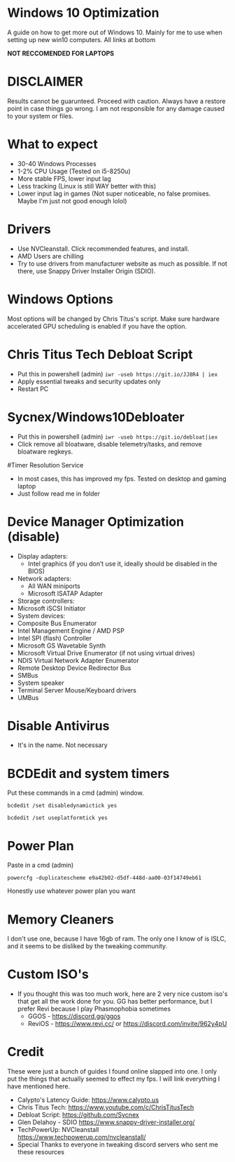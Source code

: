 # Windows 10 Optimization
A guide on how to get more out of Windows 10. Mainly for me to use when setting up new win10 computers. All links at bottom

**NOT RECCOMENDED FOR LAPTOPS**

# DISCLAIMER
Results cannot be guarunteed. Proceed with caution. Always have a restore point in case things go wrong. I am not responsible for any damage caused to your system or files.

# What to expect
* 30-40 Windows Processes 
*  1-2% CPU Usage (Tested on i5-8250u)
* More stable FPS, lower input lag 
* Less tracking (Linux is still WAY better with this)
* Lower input lag in games (Not super noticeable, no false promises. Maybe I'm just not good enough lolol)

# Drivers
* Use NVCleanstall. Click recommended features, and install. 
* AMD Users are chilling
* Try to use drivers from manufacturer website as much as possible. If not there, use Snappy Driver Installer Origin (SDIO). 

# Windows Options
Most options will be changed by Chris Titus's script. Make sure hardware accelerated GPU scheduling is enabled if you have the option.

# Chris Titus Tech Debloat Script
* Put this in powershell (admin)  ` iwr -useb https://git.io/JJ8R4 | iex `
* Apply essential tweaks and security updates only
* Restart PC

# Sycnex/Windows10Debloater 
* Put this in powershell (admin) ` iwr -useb https://git.io/debloat|iex `
* Click remove all bloatware, disable telemetry/tasks, and remove bloatware regkeys.
 
 #Timer Resolution Service
* In most cases, this has improved my fps. Tested on desktop and gaming laptop
* Just follow read me in folder

# Device Manager Optimization (disable)
* Display adapters:
  * Intel graphics (if you don’t use it, ideally should be disabled in the BIOS)
* Network adapters:
   * All WAN miniports
   * Microsoft ISATAP Adapter
*	Storage controllers:
  * Microsoft iSCSI Initiator
  *	System devices:
  * Composite Bus Enumerator
  * Intel Management Engine / AMD PSP
  * Intel SPI (flash) Controller
  * Microsoft GS Wavetable Synth
  * Microsoft Virtual Drive Enumerator (if not using virtual drives)
  * NDIS Virtual Network Adapter Enumerator
  * Remote Desktop Device Redirector Bus
  * SMBus
  * System speaker
  * Terminal Server Mouse/Keyboard drivers
  * UMBus
# Disable Antivirus
* It's in the name. Not necessary
# BCDEdit and system timers
Put these commands in a cmd (admin) window.

`bcdedit /set disabledynamictick yes`

`bcdedit /set useplatformtick yes`

# Power Plan
Paste in a cmd (admin)

`powercfg -duplicatescheme e9a42b02-d5df-448d-aa00-03f14749eb61`

Honestly use whatever power plan you want

# Memory Cleaners
I don't use one, because I have 16gb of ram. The only one I know of is ISLC, and it seems to be disliked by the tweaking community.

# Custom ISO's
* If you thought this was too much work, here are 2 very nice custom iso's that get all the work done for you. GG has better performance, but I prefer Revi because I play Phasmophobia sometimes 
  * GGOS - https://discord.gg/ggos
  * ReviOS - https://www.revi.cc/ or https://discord.com/invite/962y4pU

# Credit
These were just a bunch of guides I found online slapped into one. I only put the things that actually seemed to effect my fps. I will link everything I have mentioned here.
* Calypto's Latency Guide: https://www.calypto.us
* Chris Titus Tech: https://www.youtube.com/c/ChrisTitusTech
* Debloat Script: https://github.com/Sycnex
* Glen Delahoy - SDIO https://www.snappy-driver-installer.org/
* TechPowerUp: NVCleanstall https://www.techpowerup.com/nvcleanstall/
* Special Thanks to everyone in tweaking discord servers who sent me these resources
